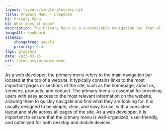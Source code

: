 ```yaml
--- 
layout: layouts/single-glossary.njk
title: Primary Menu - Loopdash
h1: Primary Menu
h2: What does it mean?
description: The Primary Menu is a customizable navigation bar that allows users to easily access important pages and content on a WordPress website.
imageAlt: keyboard
sitemap:
	changefreq: weekly
	priority: 0.4
tags: glossary
date: 2023-03-15
url: /glossary/primary menu
---
```


As a web developer, the primary menu refers to the main navigation bar located at the top of a website. It typically contains links to the most important pages or sections of the site, such as the homepage, about us, services, products, and contact. The primary menu is essential for providing users with easy access to the most relevant information on the website, allowing them to quickly navigate and find what they are looking for. It is usually designed to be simple, clear, and easy to use, with a consistent layout and style across all pages of the site. As a web developer, it is important to ensure that the primary menu is well-organized, user-friendly, and optimized for both desktop and mobile devices.
